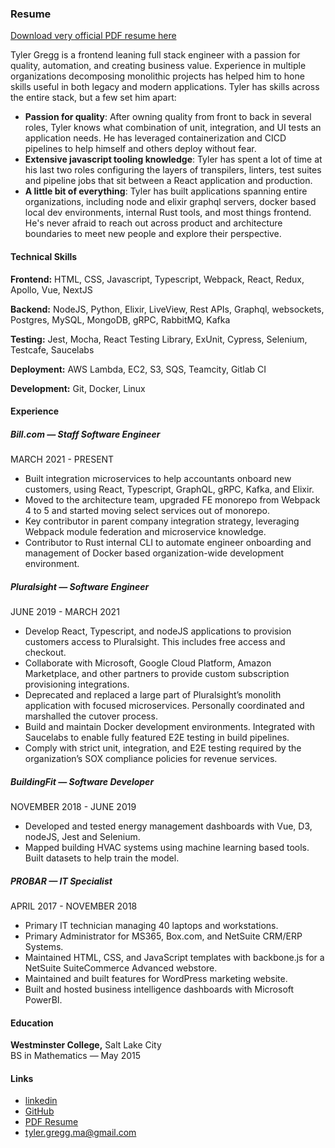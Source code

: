 ### Resume

<p>
<a href=/markdown/resume.pdf download=resume_tyler_gregg.pdf>Download very official PDF resume here</a>
</p>

Tyler Gregg is a frontend leaning full stack engineer with a passion for quality, automation, and creating business value. Experience in multiple organizations decomposing monolithic projects has helped him to hone skills useful in both legacy and modern applications. Tyler has skills across the entire stack, but a few set him apart:
 - **Passion for quality**:  After owning quality from front to back in several roles, Tyler knows what combination of unit, integration, and UI tests an application needs. He has leveraged containerization and CICD pipelines to help himself and others deploy without fear. 
 - **Extensive javascript tooling knowledge**: Tyler has spent a lot of time at his last two roles configuring the layers of transpilers, linters, test suites and pipeline jobs that sit between a React application and production. 
- **A little bit of everything**: Tyler has built applications spanning entire organizations, including node and elixir graphql servers, docker based local dev environments, internal Rust tools, and  most things frontend.  He's never afraid to reach out across product and architecture boundaries to meet new people and explore their perspective. 

#### Technical Skills

**Frontend:** HTML, CSS, Javascript, Typescript, Webpack, React, Redux, Apollo, Vue, NextJS

**Backend:** NodeJS, Python, Elixir, LiveView, Rest APIs, Graphql, websockets, Postgres, MySQL, MongoDB, gRPC, RabbitMQ, Kafka

**Testing:**  Jest, Mocha, React Testing Library, ExUnit, Cypress, Selenium, Testcafe, Saucelabs

**Deployment:** AWS Lambda, EC2, S3, SQS, Teamcity, Gitlab CI

**Development:** Git, Docker, Linux


#### Experience

##### Bill.com — Staff Software Engineer
MARCH  2021 - PRESENT
  - Built integration microservices to help accountants onboard new customers, using React, Typescript, GraphQL, gRPC, Kafka, and Elixir.
 - Moved to the architecture team, upgraded FE  monorepo from Webpack 4 to 5 and started moving select services out of monorepo.
 - Key contributor in parent company integration strategy, leveraging Webpack module federation and microservice knowledge.
 - Contributor to Rust internal CLI to automate engineer onboarding and management of Docker based organization-wide development environment.

##### Pluralsight  — Software Engineer
JUNE 2019 - MARCH 2021
  - Develop React, Typescript, and nodeJS applications to provision customers access to Pluralsight. This includes free access and checkout.
  - Collaborate with Microsoft, Google Cloud Platform, Amazon Marketplace, and other partners to provide custom subscription provisioning integrations.
  - Deprecated and replaced a large part of Pluralsight’s monolith application with focused microservices. Personally coordinated and marshalled the cutover process.
  - Build and maintain Docker development environments.  Integrated with Saucelabs to enable fully featured E2E testing in build pipelines.
  - Comply with strict unit, integration, and E2E testing required by the organization’s SOX compliance policies for revenue services.  

##### BuildingFit — Software Developer
NOVEMBER  2018 - JUNE 2019
  - Developed and tested energy management dashboards with Vue, D3, nodeJS, Jest and Selenium.  
  - Mapped building HVAC systems using machine learning based tools. Built datasets to help train the model. 

##### PROBAR — IT Specialist
APRIL 2017 - NOVEMBER 2018 
  - Primary IT technician managing 40 laptops and workstations. 
  - Primary Administrator for MS365, Box.com, and NetSuite CRM/ERP Systems.
  - Maintained HTML, CSS, and JavaScript templates with backbone.js for a NetSuite SuiteCommerce Advanced webstore.
  - Maintained and built features for WordPress marketing website.
  - Built and hosted business intelligence dashboards with Microsoft PowerBI. 

#### Education

**Westminster College,** Salt Lake City\
BS in Mathematics — May 2015

#### Links
 - [linkedin](https://www.linkedin.com/in/tyler-gregg-803317103/)
 - [GitHub](https://github.com/CallMeHK)
 - <a href=/markdown/resume.pdf download=resume_tyler_gregg.pdf>PDF Resume</a>
 - <a href=#>tyler.gregg.ma@gmail.com</a>

